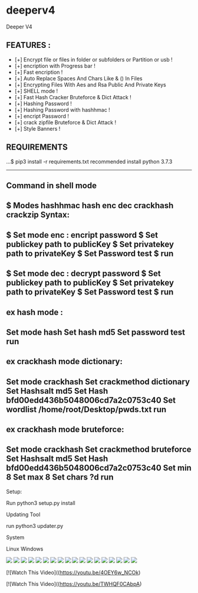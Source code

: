 # deeperv4

Deeper V4
## FEATURES :
* [+]  Encrypt file or files in folder or subfolders or Partition or usb !
* [+] encription with Progress bar !
* [+] Fast encription !
* [+] Auto Replace Spaces And Chars Like & () In Files 
* [+] Encrypting Files With Aes and Rsa Public And Private Keys 
* [+] SHELL mode !
* [+] Fast Hash Cracker Bruteforce & Dict Attack !
* [+] Hashing Password !
* [+] Hashing Password with hashhmac !
* [+] encript Password !
* [+] crack zipfile Bruteforce & Dict Attack !
* [+] Style Banners !


## REQUIREMENTS
...$ pip3 install -r requirements.txt
recommended install python 3.7.3

---------------------------------------------
Command in shell mode 
---------------------------------------------
$ Modes
hashhmac
hash
enc
dec
crackhash
crackzip
Syntax:
---------------------------------------------
$ Set mode enc : encript password
$ Set publickey path to publicKey
$ Set privatekey path to privateKey
$ Set Password test 
$ run
--------------------------------------------
$ Set mode dec : decrypt password
$ Set publickey path to publicKey
$ Set privatekey path to privateKey
$ Set Password test 
$ run
-------------------------------------------
ex hash mode :
------------------
Set mode hash 
Set hash md5
Set password test 
run 
------------------
ex crackhash mode dictionary:
-----------------------------
Set mode crackhash
Set crackmethod dictionary 
Set Hashsalt md5 
Set Hash bfd00edd436b5048006cd7a2c0753c40 
Set wordlist /home/root/Desktop/pwds.txt
run
------------------------------------------
ex crackhash mode bruteforce:
-----------------------------
Set mode crackhash
Set crackmethod bruteforce 
Set Hashsalt md5 
Set Hash bfd00edd436b5048006cd7a2c0753c40 
Set min 8 
Set max 8 
Set chars ?d
run
-------------------------------------------


Setup:

Run python3 setup.py install

Updating Tool 

run python3 updater.py


System

Linux Windows 

<img src="scrren/s1.png">   
<img src="scrren/s3.png">
<img src="scrren/s4.png">
<img src="scrren/s88.png">

<img src="scrren/s10.png">
<img src="scrren/s11.png">

<img src="scrren/sx1.png">
<img src="scrren/sx2.png">
<img src="scrren/sx3.png">
<img src="scrren/sx4.png">
<img src="scrren/sx5.png">
<img src="scrren/sx6.png">




<img src="scrren/sc2.png">
<img src="scrren/sc3.png">
<img src="scrren/sc4.png">

<img src="scrren/d1.jpg">
<img src="scrren/d2.jpg">

<img src="scrren/x444.jpg">




[![Watch This Video]((https://youtu.be/4OEY6w_NCOk)

[![Watch This Video]((https://youtu.be/TWHQF0CAbpA)




